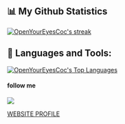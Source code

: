 
## 📊 My Github Statistics

<a href="https://github.com/OpenYourEyesCoc">
<img alt="OpenYourEyesCoc's streak" src="https://github-readme-streak-stats.herokuapp.com/?user=OpenYourEyesCoc&show_icons=true&count_private=true&theme=react&hide_border=true&bg_color=0D1117"/>
</a>

<!-- <a href="https://github.com/OpenYourEyesCoc">
<img alt="OpenYourEyesCoc's Github Stats" src="https://github-readme-stats.vercel.app/api?username=OpenYourEyesCoc&show_icons=true&count_private=true&theme=react&hide_border=true&bg_color=0D1117" />
</a> -->

## 🚀 Languages and Tools:

<a href="https://github.com/OpenYourEyesCoc">
<img alt="OpenYourEyesCoc's Top Languages" src="https://github-readme-stats.vercel.app/api/top-langs/?username=OpenYourEyesCoc&langs_count=8&count_private=true&layout=compact&theme=react&hide_border=true&bg_color=0D1117" />
</a>


#### **follow me**

<p align = "center">

[<img src="https://img.shields.io/badge/instagram-%2312100E.svg?&style=for-the-badge&logo=instagram&logoColor=white&color=black" />](https://instagram.com/openyoureyes.ofc)

  [WEBSITE PROFILE](https://OpenYourEyesCoc.github.io/mohamad.idham.bahri/)
</p>
